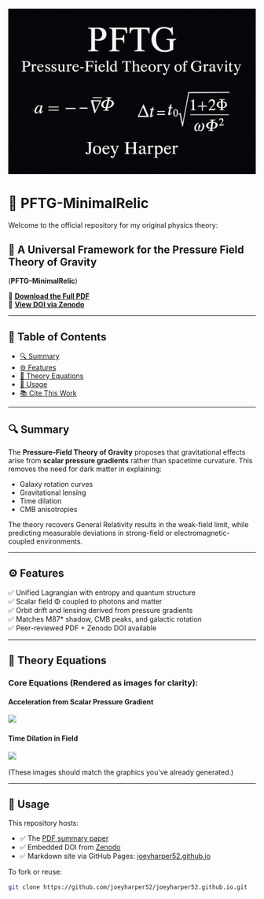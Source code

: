![PFTG Banner](pftg_banner.PNG)

# 🌌 PFTG-MinimalRelic

Welcome to the official repository for my original physics theory:

## 🧭 A Universal Framework for the Pressure Field Theory of Gravity  
(**PFTG–MinimalRelic**)

📄 [**Download the Full PDF**](PFTG_Endorser_Summary.pdf)  
📌 [**View DOI via Zenodo**](https://doi.org/10.5281/zenodo.15612109)

---

## 📑 Table of Contents
- [🔍 Summary](#-summary)
- [⚙️ Features](#️-features)
- [📘 Theory Equations](#-theory-equations)
- [🧪 Usage](#-usage)
- [📚 Cite This Work](#-cite-this-work)

---

## 🔍 Summary

The **Pressure-Field Theory of Gravity** proposes that gravitational effects arise from **scalar pressure gradients** rather than spacetime curvature. This removes the need for dark matter in explaining:
- Galaxy rotation curves  
- Gravitational lensing  
- Time dilation  
- CMB anisotropies

The theory recovers General Relativity results in the weak-field limit, while predicting measurable deviations in strong-field or electromagnetic-coupled environments.

---

## ⚙️ Features

✅ Unified Lagrangian with entropy and quantum structure  
✅ Scalar field Φ coupled to photons and matter  
✅ Orbit drift and lensing derived from pressure gradients  
✅ Matches M87* shadow, CMB peaks, and galactic rotation  
✅ Peer-reviewed PDF + Zenodo DOI available  

---

## 📘 Theory Equations

### Core Equations (Rendered as images for clarity):

#### Acceleration from Scalar Pressure Gradient  
<img src="https://raw.githubusercontent.com/joeyharper52/joeyharper52.github.io/main/equation_acceleration.png" width="300"/>

#### Time Dilation in Field  
<img src="https://raw.githubusercontent.com/joeyharper52/joeyharper52.github.io/main/equation_timedilation.png" width="300"/>

(These images should match the graphics you've already generated.)

---

## 🧪 Usage

This repository hosts:
- ✅ The [PDF summary paper](PFTG_Endorser_Summary.pdf)
- ✅ Embedded DOI from [Zenodo](https://doi.org/10.5281/zenodo.15612109)
- ✅ Markdown site via GitHub Pages: [joeyharper52.github.io](https://joeyharper52.github.io)

To fork or reuse:
```bash
git clone https://github.com/joeyharper52/joeyharper52.github.io.git

